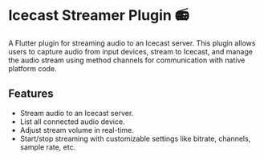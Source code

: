 # Icecast Streamer Plugin 📻

A Flutter plugin for streaming audio to an Icecast server. This plugin allows users to capture audio from input devices, stream to Icecast, and manage the audio stream using method channels for communication with native platform code.

## Features

- Stream audio to an Icecast server.
- List all connected audio device.
- Adjust stream volume in real-time.
- Start/stop streaming with customizable settings like bitrate, channels, sample rate, etc.
